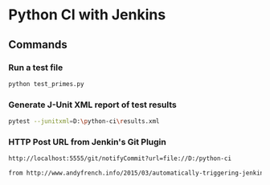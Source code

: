 # Python CI with Jenkins

## Commands

### Run a test file

```sh
python test_primes.py
```

### Generate J-Unit XML report of test results

```sh
pytest --junitxml=D:\python-ci\results.xml
```

### HTTP Post URL from Jenkin's Git Plugin

```md
http://localhost:5555/git/notifyCommit?url=file://D:/python-ci

from http://www.andyfrench.info/2015/03/automatically-triggering-jenkins-build.html
```
